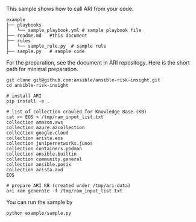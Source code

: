 This sample shows how to call ARI from your code. 

```
example
├── playbooks
│   └── sample_playbook.yml # sample playbook file
├── readme.md   #this document
├── rules
│   └── sample_rule.py  # sample rule
├── sample.py   # sample code
```

For the preparation, see the document in ARI repositogy. Here is the short path for minimal preparation.

```
git clone git@github.com:ansible/ansible-risk-insight.git
cd ansible-risk-insight

# install ARI
pip install -e .

# list of collection crawled for Knowledge Base (KB)
cat << EOS > /tmp/ram_input_list.txt
collection amazon.aws
collection azure.azcollection
collection google.cloud
collection arista.eos
collection junipernetworks.junos
collection containers.podman
collection ansible.builtin
collection community.general
collection ansible.posix
collection arista.avd
EOS

# prepare ARI KB (created under /tmp/ari-data)
ari ram generate -f /tmp/ram_input_list.txt
```

You can run the sample by

```
python example/sample.py
```

